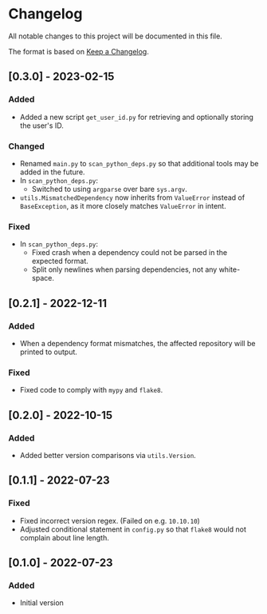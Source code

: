 # Changelog
All notable changes to this project will be documented in this file.

The format is based on [Keep a Changelog](https://keepachangelog.com/en/1.0.0/).

## [0.3.0] - 2023-02-15
### Added
- Added a new script `get_user_id.py` for retrieving and optionally storing the user's ID.

### Changed
- Renamed `main.py` to `scan_python_deps.py` so that additional tools may be added in the future.
- In `scan_python_deps.py`:
    - Switched to using `argparse` over bare `sys.argv`.
- `utils.MismatchedDependency` now inherits from `ValueError` instead of `BaseException`, as it more closely matches `ValueError` in intent.

### Fixed
- In `scan_python_deps.py`:
    - Fixed crash when a dependency could not be parsed in the expected format.
    - Split only newlines when parsing dependencies, not any white-space.

## [0.2.1] - 2022-12-11
### Added
- When a dependency format mismatches, the affected repository will be printed to output.

### Fixed
- Fixed code to comply with `mypy` and `flake8`.

## [0.2.0] - 2022-10-15
### Added
- Added better version comparisons via `utils.Version`.

## [0.1.1] - 2022-07-23
### Fixed
- Fixed incorrect version regex. (Failed on e.g. `10.10.10`)
- Adjusted conditional statement in `config.py` so that `flake8` would not complain about line length.

## [0.1.0] - 2022-07-23
### Added
- Initial version
